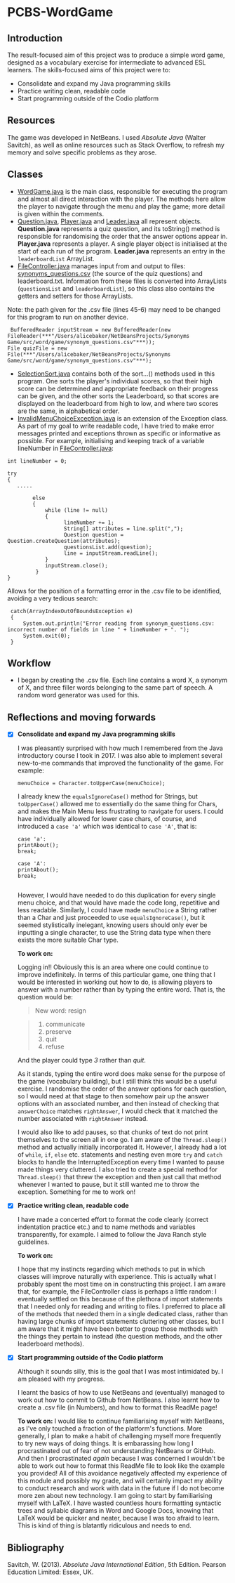 # PCBS-WordGame

## Introduction
The result-focused aim of this project was to produce a simple word game, designed as a vocabulary exercise for intermediate to advanced ESL learners.
The skills-focused aims of this project were to:
- Consolidate and expand my Java programming skills
- Practice writing clean, readable code
- Start programming outside of the Codio platform 

## Resources
The game was developed in NetBeans. I used *Absolute Java* (Walter Savitch), as well as online resources such as Stack Overflow, to refresh my memory and solve specific problems as they arose.

## Classes

- [WordGame.java](src/word/game/WordGame.java) is the main class, responsible for executing the program and almost all direct interaction with the player. The methods here allow the player to navigate through the menu and play the game; more detail is given within the comments.
- [Question.java](src/word/game/Question.java), [Player.java](src/word/game/Player.java) and [Leader.java](src/word/game/Leader.java) all represent objects. **Question.java** represents a quiz question, and its toString() method is responsible for randomising the order that the answer options appear in. **Player.java** represents a player. A single player object is initialised at the start of each run of the program. **Leader.java** represents an entry in the `leaderboardList` ArrayList.
- [FileController.java](src/word/game/FileController.java) manages input from and output to files: [synonyms_questions.csv](src/word/game/synonym_questions.csv) (the source of the quiz questions) and leaderboard.txt. Information from these files is converted into ArrayLists (`questionsList` and `leaderboardList`), so this class also contains the getters and setters for those ArrayLists.

Note: the path given for the .csv file (lines 45-6) may need to be changed for this program to run on another device.

```
 BufferedReader inputStream = new BufferedReader(new FileReader(***"/Users/alicebaker/NetBeansProjects/Synonyms Game/src/word/game/synonym_questions.csv"***));  
File quizFile = new File(***"/Users/alicebaker/NetBeansProjects/Synonyms Game/src/word/game/synonym_questions.csv"***);
```

- [SelectionSort.java](src/word/game/SelectionSort.java) contains both of the sort...() methods used in this program. One sorts the player's individual scores, so that their high score can be determined and appropriate feedback on their progress can be given, and the other sorts the Leaderboard, so that scores are displayed on the leaderboard from high to low, and where two scores are the same, in alphabetical order.
- [InvalidMenuChoiceException.java](src/word/game/InvalidMenuChoiceException.java) is an extension of the Exception class. As part of my goal to write readable code, I have tried to make error messages printed and exceptions thrown as specific or informative as possible. For example, initialising and keeping track of a variable lineNumber in [FileController.java](src/word/game/FileController.java):
```
int lineNumber = 0;
       
try
{
   .....         
        
        else
        {
            while (line != null)
            {
                  lineNumber += 1; 
                  String[] attributes = line.split(",");
                  Question question = Question.createQuestion(attributes);
                  questionsList.add(question);
                  line = inputStream.readLine(); 
            }
            inputStream.close();
         } 
}
```
  Allows for the position of a formatting error in the .csv file to be identified, avoiding a very tedious search:
  
```
 catch(ArrayIndexOutOfBoundsException e)
 {
     System.out.println("Error reading from synonym_questions.csv: incorrect number of fields in line " + lineNumber + ". "); 
     System.exit(0);
 } 
```

## Workflow

- I began by creating the .csv file. Each line contains a word X, a synonym of X, and three filler words belonging to the same part of speech. A random word generator was used for this.


## Reflections and moving forwards
- [x] **Consolidate and expand my Java programming skills**

  I was pleasantly surprised with how much I remembered from the Java introductory course I took in 2017. I was also able to implement several new-to-me commands that improved the functionality of the game. For example:
  
  ```
  menuChoice = Character.toUpperCase(menuChoice);
  ```
  
  I already knew the `equalsIgnoreCase()` method for Strings, but `toUpperCase()` allowed me to essentially do the same thing for Chars, and makes the Main Menu less frustrating to navigate for users. I could have individually allowed for lower case chars, of course, and introduced a `case 'a'` which was identical to `case 'A'`, that is:
  
  ```
  case 'a':
  printAbout();
  break;
                            
  case 'A':
  printAbout();
  break;
        
   ```
   
   However, I would have needed to do this duplication for every single menu choice, and that would have made the code long, repetitive and less readable. Similarly, I could have made `menuChoice` a String rather than a Char and just proceeded to use `equalsIgnoreCase()`, but it seemed stylistically inelegant, knowing users should only ever be inputting a single character, to use the String data type when there exists the more suitable Char type.
   
   **To work on:**
   
   Logging in!!
   Obviously this is an area where one could continue to improve indefinitely. In terms of this particular game, one thing that I would be interested in working out how to do, is allowing players to answer with a number rather than by typing the entire word. That is, the question would be:
   
   >New word:
   >resign
   
   > 1) communicate
   > 2) preserve
   > 3) quit
   > 4) refuse
   
   And the player could type *3* rather than *quit*.
   
   As it stands, typing the entire word does make sense for the purpose of the game (vocabulary building), but I still think this would be a useful exercise. I randomise the order of the answer options for each question, so I would need at that stage to then somehow pair up the answer options with an associated number, and then instead of checking that `answerChoice` matches `rightAnswer`, I would check that it matched the number associated with `rightAnswer` instead.
   
   I would also like to add pauses, so that chunks of text do not print themselves to the screen all in one go. I am aware of the `Thread.sleep()` method and actually initially incorporated it. However, I already had a lot of `while`, `if`, `else` etc. statements and nesting even more `try` and `catch` blocks to handle the InterruptedException every time I wanted to pause made things very cluttered. I also tried to create a special method for `Thread.sleep()` that threw the exception and then just call that method whenever I wanted to pause, but it still wanted me to throw the exception. Something for me to work on!
  
- [x] **Practice writing clean, readable code**

  I have made a concerted effort to format the code clearly (correct indentation practice etc.) and to name methods and variables transparently, for example. I aimed to follow the Java Ranch style guidelines.
  
  **To work on:**
  
  I hope that my instincts regarding which methods to put in which classes will improve naturally with experience. This is actually what I probably spent the most time on in constructing this project. I am aware that, for example, the FileController class is perhaps a little random: I eventually settled on this because of the plethora of import statements that I needed only for reading and writing to files. I preferred to place all of the methods that needed them in a single dedicated class, rather than having large chunks of import statements cluttering other classes, but I am aware that it might have been better to group those methods with the things they pertain to instead (the question methods, and the other leaderboard methods).

- [x] **Start programming outside of the Codio platform**

  Although it sounds silly, this is the goal that I was most intimidated by. I am pleased with my progress.
  
  I learnt the basics of how to use NetBeans and (eventually) managed to work out how to commit to Github from NetBeans. I also learnt how to create a .csv file (in Numbers), and how to format this ReadMe page!
  
  **To work on:**
  I would like to continue familiarising myself with NetBeans, as I've only touched a fraction of the platform's functions. More generally, I plan to make a habit of challenging myself more frequently to try new ways of doing things. It is embarassing how long I procrastinated out of fear of not understanding NetBeans or GitHub. And then I procrastinated *again* because I was concerned I wouldn't be able to work out how to format this ReadMe file to look like the example you provided! All of this avoidance negatively affected my experience of this module and possibly my grade, and will certainly impact my ability to conduct research and work with data in the future if I do not become more zen about new technology.
  I am going to start by familiarising myself with LaTeX. I have wasted countless hours formatting syntactic trees and syllabic diagrams in Word and Google Docs, knowing that LaTeX would be quicker and neater, because I was too afraid to learn. This is kind of thing is blatantly ridiculous and needs to end.

## Bibliography

Savitch, W. (2013). *Absolute Java International Edition*, 5th Edition. Pearson Education Limited: Essex, UK.

